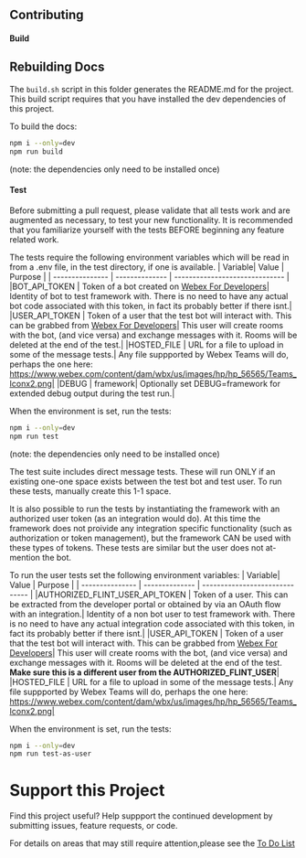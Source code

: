 ## Contributing

#### Build

## Rebuilding Docs

The `build.sh` script in this folder generates the README.md for the project.
This build script requires that you have installed the dev dependencies of this project.

To build the docs:
```bash
npm i --only=dev
npm run build
```
(note: the dependencies only need to be installed once)

#### Test

Before submitting a pull request, please validate that all tests work and are augmented as necessary, to test your new functionality.   It is recommended that you familiarize yourself with the tests BEFORE beginning any feature related work.

The tests require the following environment variables which will be read in from a .env file, in the test directory, if one is available.
| Variable| Value | Purpose                    |
| --------------- | -------------- | ------------------------------ | 
|BOT_API_TOKEN             | Token of a bot created on [Webex For Developers](https://developer.webex.com/my-apps/new/bot)| Identity of bot to test framework with.  There is no need to have any actual bot code associated with this token, in fact its probably better if there isnt.|
|USER_API_TOKEN             | Token of a user that the test bot will interact with.  This can be grabbed from [Webex For Developers](https://developer.webex.com/docs/api/getting-started/accounts-and-authentication)| This user will create rooms with the bot, (and vice versa) and exchange messages with it.  Rooms will be deleted at the end of the test.|
|HOSTED_FILE             | URL for a file to upload in some of the message tests.| Any file suppported by Webex Teams will do, perhaps the one here: https://www.webex.com/content/dam/wbx/us/images/hp/hp_56565/Teams_Iconx2.png|
|DEBUG             | framework| Optionally set DEBUG=framework for extended debug output during the test run.|

When the environment is set, run the tests:
```bash
npm i --only=dev 
npm run test
```
(note: the dependencies only need to be installed once)

The test suite includes direct message tests.  These will run ONLY if an existing one-one space exists between the test bot and test user.  To run these tests, manually create this 1-1 space.

It is also possible to run the tests by instantiating the framework with an authorized user token (as an integration would do).  At this time the framework does not proivide any integration specific functionality (such as authorization or token management), but the framework CAN be used with these types of tokens.  These tests are similar but the user does not at-mention the bot.   

To run the user tests set the following environment variables:
| Variable| Value | Purpose                    |
| --------------- | -------------- | ------------------------------ | 
|AUTHORIZED_FLINT_USER_API_TOKEN            | Token of a user. This can be extracted from the developer portal or obtained by via an OAuth flow with an integration.| Identity of a non bot user to test framework with.  There is no need to have any actual integration code associated with this token, in fact its probably better if there isnt.|
|USER_API_TOKEN             | Token of a user that the test bot will interact with.  This can be grabbed from [Webex For Developers](https://developer.webex.com/docs/api/getting-started/accounts-and-authentication)| This user will create rooms with the bot, (and vice versa) and exchange messages with it.  Rooms will be deleted at the end of the test. **Make sure this is a different user from the AUTHORIZED_FLINT_USER**|
|HOSTED_FILE             | URL for a file to upload in some of the message tests.| Any file suppported by Webex Teams will do, perhaps the one here: https://www.webex.com/content/dam/wbx/us/images/hp/hp_56565/Teams_Iconx2.png|

When the environment is set, run the tests:
```bash
npm i --only=dev 
npm run test-as-user
```


# Support this Project

Find this project useful? Help suppport the continued development by submitting issues, feature requests, or code. 

For details on areas that may still require attention,please see the [To Do List](./todo.md)




